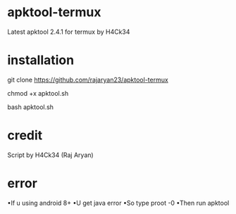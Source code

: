 # apktool-termux
Latest apktool 2.4.1 for termux by H4Ck34

# installation
  git clone https://github.com/rajaryan23/apktool-termux
 
  chmod +x apktool.sh
 
  bash apktool.sh

# credit
 Script by H4Ck34 (Raj Aryan)
# error
•If u using android 8+
•U get java error
•So type proot -0
•Then run apktool
 
